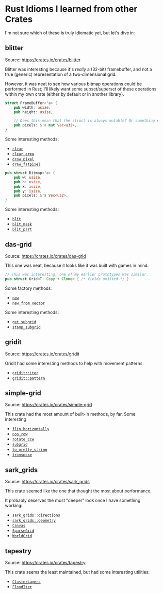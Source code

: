 # Rust Idioms I learned from other Crates

I'm not sure which of these is truly idiomatic yet, but let's dive in:

## blitter

Source: <https://crates.io/crates/blitter>

Blitter was interesting because it's _really_ a (32-bit) framebuffer, and not
a true (generic) representation of a two-dimensional grid.

However, it was neat to see how various bitmap operations could be performed in
Rust; I'll likely want some subset/superset of these operations within my own
crate (either by default or in another library).

```rs
struct FrameBuffer<'a> {
    pub width: usize,
    pub height: usize,

    // Does this mean that the struct is always mutable? Or something else?
    pub pixels: &'a mut Vec<u32>,
}
```

Some interesting methods:

- [`clear`](https://docs.rs/blitter/0.6.1/src/blitter/lib.rs.html#312-316)
- [`clear_area`](https://docs.rs/blitter/0.6.1/src/blitter/lib.rs.html#288-341)
- [`draw_pixel`](https://docs.rs/blitter/0.6.1/src/blitter/lib.rs.html#319-325)
- [`draw_fatpixel`](https://docs.rs/blitter/0.6.1/src/blitter/lib.rs.html#328-340)

```rs
pub struct Bitmap<'a> {
    pub w: usize,
    pub h: usize,
    pub x: isize,
    pub y: isize,
    pub pixels: &'a Vec<u32>,
}
```

Some interesting methods:

- [`blit`](https://docs.rs/blitter/0.6.1/src/blitter/lib.rs.html#140-142)
- [`blit_mask`](https://docs.rs/blitter/0.6.1/src/blitter/lib.rs.html#119-137)
- [`blit_part`](https://docs.rs/blitter/0.6.1/src/blitter/lib.rs.html#145-163)

## das-grid

Source: <https://crates.io/crates/das-grid>

This one was neat, because it looks like it was built with games in mind.

```rs
// This was interesting, one of my earlier prototypes was similar.
pub struct Grid<T: Copy + Clone> { /* fields omitted */ }
```

Some factory methods:

- [`new`](https://docs.rs/das-grid/0.1.5/src/das_grid/lib.rs.html#220-237)
- [`new_from_vector`](https://docs.rs/das-grid/0.1.5/src/das_grid/lib.rs.html#245-267)

Some interesting methods:

- [`get_subgrid`](https://docs.rs/das-grid/0.1.5/src/das_grid/lib.rs.html#314-330)
- [`stamp_subgrid`](https://docs.rs/das-grid/0.1.5/src/das_grid/lib.rs.html#283-301)

## gridit

Source: <https://crates.io/crates/gridit>

Gridit had some interesting methods to help with movement patterns:

- [`gridit::iter`](https://docs.rs/gridit/0.1.0/gridit/iter/index.html)
- [`gridit::pattern`](https://docs.rs/gridit/0.1.0/gridit/pattern/index.html)

## simple-grid

Source: <https://crates.io/crates/simple-grid>

This crate had the most amount of built-in methods, by far. Some interesting:

- [`flip_horizontally`](https://docs.rs/simple-grid/2.1.1/src/simple_grid/lib.rs.html#733-749)
- [`pop_row`](https://docs.rs/simple-grid/2.1.1/src/simple_grid/lib.rs.html#404-410)
- [`rotate_ccw`](https://docs.rs/simple-grid/2.1.1/simple_grid/struct.Grid.html#method.rotate_ccw)
- [`subgrid`](https://docs.rs/simple-grid/2.1.1/src/simple_grid/lib.rs.html#113-145)
- [`to_pretty_string`](https://docs.rs/simple-grid/2.1.1/simple_grid/struct.Grid.html#method.to_pretty_string)
- [`transpose`](https://docs.rs/simple-grid/2.1.1/simple_grid/struct.Grid.html#method.transpose)

## sark_grids

Source: <https://crates.io/crates/sark_grids>

This crate seemed like the one that thought the most about performance.

It probably deserves the most "deeper" look once I have something working:

- [`sark_grids::directions`](https://docs.rs/sark_grids/0.5.5/sark_grids/directions/index.html)
- [`sark_grids::geometry`](https://docs.rs/sark_grids/0.5.5/sark_grids/geometry/index.html)
- [`Canvas`](https://docs.rs/sark_grids/0.5.5/src/sark_grids/util/canvas.rs.html#7-10)
- [`SparseGrid`](https://docs.rs/sark_grids/0.5.5/src/sark_grids/sparse_grid.rs.html#40-43)
- [`WorldGrid`](https://docs.rs/sark_grids/0.5.5/src/sark_grids/world_grid.rs.html#1-303)

## tapestry

Source: <https://crates.io/crates/tapestry>

This crate seems the least maintained, but had some interesting utilities:

- [`ClusterLayers`](https://docs.rs/tapestry/0.1.0/src/tapestry/patterns.rs.html#134-152)
- [`FloodIter`](https://docs.rs/tapestry/0.1.0/src/tapestry/grid.rs.html#264-269)
